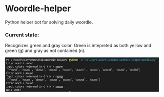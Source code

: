 # Woordle-helper
Python helper bot for solving daily woordle.<br />
### Current state:
Recognizes green and gray color. Green is intepreted as both yellow and green (g) and gray as not contained (n).<br />

![ Alt text](./readme/image.jpg)


